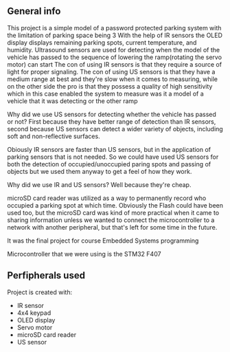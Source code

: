 ## General info
This project is a simple model of a password protected parking system with the limitation of parking space being 3
With the help of IR sensors the OLED display displays remaining parking spots, current temperature, and humidity.
Ultrasound sensors are used for detecting when the model of the vehicle has passed to the sequence of lowering the ramp(rotating the servo motor) can start
The con of using IR sensors is that they require a source of light for proper signaling.
The con of using US sensors is that they have a medium range at best and they're slow when it comes to measuring, while on the other side the pro is that they possess a quality of high sensitivity which in this case enabled the system to measure was it a model of a vehicle that it was detecting or the other ramp

Why did we use US sensors for detecting whether the vehicle has passed or not? First because they have better range of detection than IR sensors, second because US sensors can detect a wider variety of objects, including soft and non-reflective surfaces.

Obiously IR sensors are faster than US sensors, but in the application of parking sensors that is not needed. So we could have used US sensors for both the detection of occupied/unoccupied paring spots and passing of objects but we used them anyway to get a feel of how they work.

Why did we use IR and US sensors? Well because they're cheap.

microSD card reader was utilized as a way to permanently record who occupied a parking spot at which time. Obviously the Flash could have been used too, but the microSD card was kind of more practical when it came to sharing information unless we wanted to connect the microcontroller to a network with another peripheral, but that's left for some time in the future.


It was the final project for course Embedded Systems programming

Microcontroller that we were using is the STM32 F407

## Perfipherals used
Project is created with:
* IR sensor
* 4x4 keypad
* OLED display
* Servo motor
* microSD card reader
* US sensor

